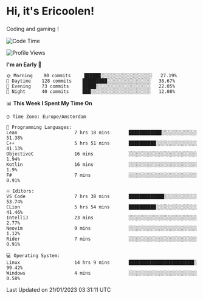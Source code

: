 # Hi, it's Ericoolen!
Coding and gaming！

<!--START_SECTION:waka-->
![Code Time](http://img.shields.io/badge/Code%20Time-633%20hrs%2010%20mins-blue)

![Profile Views](http://img.shields.io/badge/Profile%20Views-0-blue)

**I'm an Early 🐤** 

```text
🌞 Morning    90 commits     ██████░░░░░░░░░░░░░░░░░░░   27.19% 
🌆 Daytime    128 commits    █████████░░░░░░░░░░░░░░░░   38.67% 
🌃 Evening    73 commits     █████░░░░░░░░░░░░░░░░░░░░   22.05% 
🌙 Night      40 commits     ███░░░░░░░░░░░░░░░░░░░░░░   12.08%

```


📊 **This Week I Spent My Time On** 

```text
⌚︎ Time Zone: Europe/Amsterdam

💬 Programming Languages: 
Lean                     7 hrs 18 mins       ████████████░░░░░░░░░░░░░   51.38% 
C++                      5 hrs 51 mins       ██████████░░░░░░░░░░░░░░░   41.13% 
ObjectiveC               16 mins             ░░░░░░░░░░░░░░░░░░░░░░░░░   1.94% 
Kotlin                   16 mins             ░░░░░░░░░░░░░░░░░░░░░░░░░   1.9% 
F#                       7 mins              ░░░░░░░░░░░░░░░░░░░░░░░░░   0.91%

🔥 Editors: 
VS Code                  7 hrs 38 mins       █████████████░░░░░░░░░░░░   53.74% 
CLion                    5 hrs 54 mins       ██████████░░░░░░░░░░░░░░░   41.46% 
IntelliJ                 23 mins             ░░░░░░░░░░░░░░░░░░░░░░░░░   2.77% 
Neovim                   9 mins              ░░░░░░░░░░░░░░░░░░░░░░░░░   1.12% 
Rider                    7 mins              ░░░░░░░░░░░░░░░░░░░░░░░░░   0.91%

💻 Operating System: 
Linux                    14 hrs 9 mins       ████████████████████████░   99.42% 
Windows                  4 mins              ░░░░░░░░░░░░░░░░░░░░░░░░░   0.58%

```


 Last Updated on 21/01/2023 03:31:11 UTC
<!--END_SECTION:waka-->

